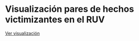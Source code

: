 # Visualización pares de hechos victimizantes en el RUV

[Ver visualización](https://visualizaciones-de-datos-sim.gitlab.io/pares-ruv/)